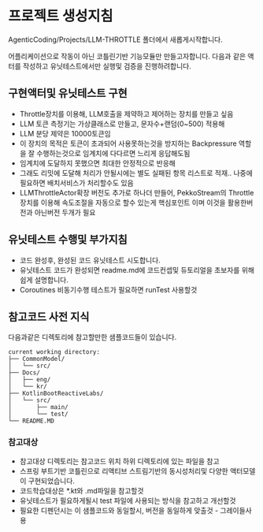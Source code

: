 
# 프로젝트 생성지침

AgenticCoding/Projects/LLM-THROTTLE 폴더에서 새롭게시작합니다.

어플리케이션으로 작동이 아닌 코틀린기반 기능모듈만 만들고자합니다.
다음과 같은 액터를 작성하고 유닛테스트에서만 실행및 검증을 진행하려합니다.

## 구현액터및 유닛테스트 구현
- Throttle장치를 이용해, LLM호출을 제약하고 제어하는 장치를 만들고 싶음
- LLM 토큰 측정기는 가상클래스로 만들고, 문자수+랜덤(0~500) 적용해
- LLM 분당 제약은 10000토큰임
- 이 장치의 목적은 토큰이 초과되어 사용못하는것을 방지하는 Backpressure 역할을 잘 수행하는것으로 임계치에 다다르면 느리게 응답해도됨
- 임계치에 도달하지 못했으면 최대한 안정적으로 반응해
- 그래도 리밋에 도달해 처리가 안될시에는 별도 실패된 항목 리스트로 적재.. 나중에 필요하면 배치서비스가 처리할수도 있음
- LLMThrottleActor확장 버전도 추가로 하나더 만들어, PekkoStream의 Throttle장치를 이용해 속도조절을 자동으로 할수 있는게 핵심포인트 이며 이것을 활용한버전과 아닌버전 두개가 필요

## 유닛테스트 수행및 부가지침
- 코드 완성후, 완성된 코드 유닛테스트 시도합니다.
- 유닛테스트 코드가 완성되면 readme.md에 코드컨셉및 듀토리얼을 초보자를 위해 쉽게 설명합니다.
- Coroutines 비동기수행 테스트가 필요하면 runTest 사용할것


## 참고코드 사전 지식

다음과같은 디렉토리에 참고할만한 샘플코드들이 있습니다.

```
current working directory:
├── CommonModel/
│   └── src/
├── Docs/
│   ├── eng/
│   └── kr/
├── KotlinBootReactiveLabs/
│   └── src/
│       ├── main/
│       └── test/
└── README.MD
```

### 참고대상
- 참고대상 디렉토리는 참고코드 위치 하위 디렉토리에 있는 파일을 참고
- 스프링 부트기반 코틀린으로 리액티브 스트림기반의 동시성처리및 다양한 액터모델이 구현되었습니다.
- 코드학습대상은 *.kt와 .md파일을 참고할것
- 유닛테스트가 필요하게될시 test 파일에 사용되는 방식을 참고하고 개선할것
- 필요한 디펜던시는 이 샘플코드와 동일할시, 버전을 동일하게 맞출것 - 그레이들사용